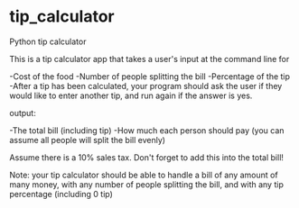 # tip_calculator
Python tip calculator


This is a tip calculator app that takes a user's input at the command line for

-Cost of the food
-Number of people splitting the bill
-Percentage of the tip
-After a tip has been calculated, your program should ask the user if they would like to enter another tip, and run again if the answer is yes.




output:

-The total bill (including tip)
-How much each person should pay (you can assume all people will split the bill evenly)
 

Assume there is a 10% sales tax. Don't forget to add this into the total bill! 

Note: your tip calculator should be able to handle a bill of any amount of many money, with any number of people splitting the bill, and with any tip percentage (including 0 tip)













